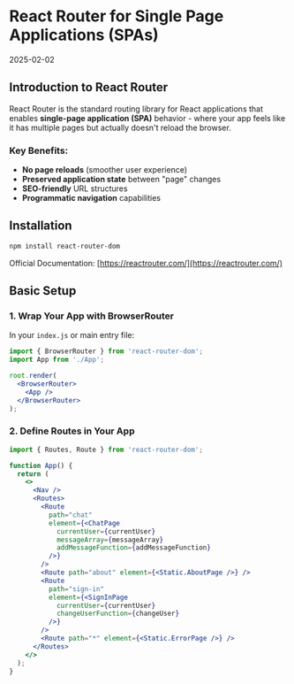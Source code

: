 # React Router for Single Page Applications (SPAs)
2025-02-02

## Introduction to React Router

React Router is the standard routing library for React applications that enables **single-page application (SPA)** behavior - where your app feels like it has multiple pages but actually doesn't reload the browser.

### Key Benefits:
- **No page reloads** (smoother user experience)
- **Preserved application state** between "page" changes
- **SEO-friendly** URL structures
- **Programmatic navigation** capabilities

## Installation

```bash
npm install react-router-dom
```

Official Documentation: [https://reactrouter.com/](https://reactrouter.com/)

## Basic Setup

### 1. Wrap Your App with BrowserRouter

In your `index.js` or main entry file:

```jsx
import { BrowserRouter } from 'react-router-dom';
import App from './App';

root.render(
  <BrowserRouter>
    <App />
  </BrowserRouter>
);
```

### 2. Define Routes in Your App

```jsx
import { Routes, Route } from 'react-router-dom';

function App() {
  return (
    <>
      <Nav />
      <Routes>
        <Route 
          path="chat" 
          element={<ChatPage 
            currentUser={currentUser} 
            messageArray={messageArray} 
            addMessageFunction={addMessageFunction}
          />} 
        />
        <Route path="about" element={<Static.AboutPage />} />
        <Route 
          path="sign-in" 
          element={<SignInPage 
            currentUser={currentUser} 
            changeUserFunction={changeUser}
          />} 
        />
        <Route path="*" element={<Static.ErrorPage />} />
      </Routes>
    </>
  );
}
```